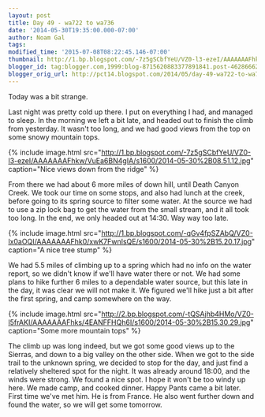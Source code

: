 ```yaml
---
layout: post
title: Day 49 - wa722 to wa736
date: '2014-05-30T19:35:00.000-07:00'
author: Noam Gal
tags:
modified_time: '2015-07-08T08:22:45.146-07:00'
thumbnail: http://1.bp.blogspot.com/-7z5gSCbfYeU/VZ0-l3-ezeI/AAAAAAAFhkw/VuEa6BN4gIA/s72-c/2014-05-30%2B08.51.12.jpg
blogger_id: tag:blogger.com,1999:blog-8715620883377891841.post-4628666252227372285
blogger_orig_url: http://pct14.blogspot.com/2014/05/day-49-wa722-to-wa736.html
---
```


Today was a bit strange.

Last night was pretty cold up there. I put on everything I had, and managed to sleep. In the morning we left a bit late, and headed out to finish the climb from yesterday. It wasn't too long,
 and we had good views from the top on some snowy mountain tops.

{% include image.html src="http://1.bp.blogspot.com/-7z5gSCbfYeU/VZ0-l3-ezeI/AAAAAAAFhkw/VuEa6BN4gIA/s1600/2014-05-30%2B08.51.12.jpg" caption="Nice views down from the ridge" %}

From there we had about 6 more miles of down hill, until Death Canyon Creek. We took our time on some stops, and also had lunch at the creek, before going to its spring source to filter some water. At the source we had to use a zip lock bag to get the water from the small stream, and it all took too long. In the end, we only headed out at 14:30. Way way too late.

{% include image.html src="http://1.bp.blogspot.com/-qGv4fpSZAbQ/VZ0-lx0aOQI/AAAAAAAFhk0/xwK7FwnIsQE/s1600/2014-05-30%2B15.20.17.jpg" caption="A nice tree stump" %}

We had 5.5 miles of climbing up to a spring which had no info on the water report, so we didn't know if we'll have water there or not. We had some plans to hike further 6 miles to a dependable water source, but this late in the day, it was clear we will not make it. We figured we'll hike just a bit after the first spring, and camp somewhere on the way.

{% include image.html src="http://2.bp.blogspot.com/-tQSAjhb4HMo/VZ0-l5frAKI/AAAAAAAFhks/4EANFFHQh6I/s1600/2014-05-30%2B15.30.29.jpg" caption="Some more mountain tops" %}

The climb up was long indeed, but we got some good views up to the Sierras, and down to a big valley on the other side. When we got to the side trail to the unknown spring, we decided to stop for the day, and just find a relatively sheltered spot for the night. It was already around 18:00, and the winds were strong. We found a nice spot. I hope it won't be too windy up here. We made camp, and cooked dinner. Happy Pants came a bit later. First time we've met him. He is from France. He also went further down and found the water, so we will get some tomorrow.
